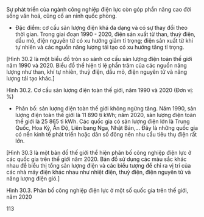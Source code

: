 Sự phát triển của ngành công nghiệp điện lực còn góp phần nâng cao đời sống văn hoá, cũng cố an ninh quốc phòng.

- Đặc điểm: cơ cấu sản lượng điện khá đa dạng và có sự thay đổi theo thời gian. Trong giai đoạn 1990 - 2020, điện sản xuất từ than, thuỷ điện, dầu mỏ, điện nguyên tử có xu hướng giảm tỉ trọng; điện sản xuất từ khí tự nhiên và các nguồn năng lượng tái tạo có xu hướng tăng tỉ trọng.

[Hình 30.2 là một biểu đồ tròn so sánh cơ cấu sản lượng điện toàn thế giới năm 1990 và 2020. Biểu đồ thể hiện tỉ lệ phần trăm của các nguồn năng lượng như than, khí tự nhiên, thuỷ điện, dầu mỏ, điện nguyên tử và năng lượng tái tạo khác.]

Hình 30.2. Cơ cấu sản lượng điện toàn thế giới, năm 1990 và 2020 (Đơn vị: %)

- Phân bố: sản lượng điện toàn thế giới không ngừng tăng. Năm 1990, sản lượng điện toàn thế giới là 11 890 tỉ kWh; năm 2020, sản lượng điện toàn thế giới là 25 865 tỉ kWh. Các quốc gia có sản lượng điện lớn là Trung Quốc, Hoa Kỳ, Ấn Độ, Liên bang Nga, Nhật Bản,... Đây là những quốc gia có nền kinh tế phát triển hoặc dân số đông nên nhu cầu tiêu thụ điện rất lớn.

[Hình 30.3 là một bản đồ thế giới thể hiện phân bố công nghiệp điện lực ở các quốc gia trên thế giới năm 2020. Bản đồ sử dụng các màu sắc khác nhau để biểu thị tổng sản lượng điện và các biểu tượng để chỉ ra vị trí của các nhà máy điện khác nhau như nhiệt điện, thuỷ điện, điện nguyên tử và năng lượng điện gió.]

Hình 30.3. Phân bố công nghiệp điện lực ở một số quốc gia trên thế giới, năm 2020

113